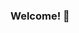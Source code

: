 ### Welcome! 👋

<!--
**aboutaher/aboutaher** is a ✨ _special_ ✨ repository because its `README.md` (this file) appears on your GitHub profile.

- 🔭 I’m Senior Data Analyst, Database Developer, and Python Devloper
- 🌱 I’m currently working on Machine Learning projects.
- 🤔 aboutaher@outlook.com

